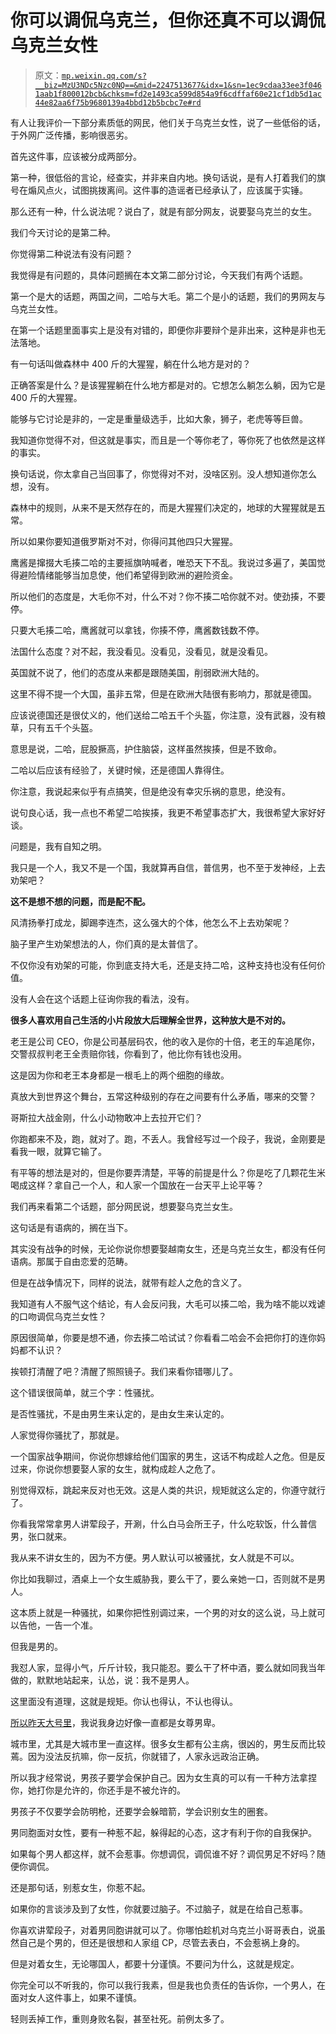 # 你可以调侃乌克兰，但你还真不可以调侃乌克兰女性

> 原文：[`mp.weixin.qq.com/s?__biz=MzU3NDc5Nzc0NQ==&mid=2247513677&idx=1&sn=1ec9cdaa33ee3f0461aab1f800012bcb&chksm=fd2e1493ca599d854a9f6cdffaf60e21cf1db5d1ac44e82aa6f75b9680139a4bbd12b5bcbc7e#rd`](http://mp.weixin.qq.com/s?__biz=MzU3NDc5Nzc0NQ==&mid=2247513677&idx=1&sn=1ec9cdaa33ee3f0461aab1f800012bcb&chksm=fd2e1493ca599d854a9f6cdffaf60e21cf1db5d1ac44e82aa6f75b9680139a4bbd12b5bcbc7e#rd)

有人让我评价一下部分素质低的网民，他们关于乌克兰女性，说了一些低俗的话，于外网广泛传播，影响很恶劣。 

首先这件事，应该被分成两部分。 

第一种，很低俗的言论，经查实，并非来自内地。换句话说，是有人打着我们的旗号在煽风点火，试图挑拨离间。这件事的造谣者已经承认了，应该属于实锤。

那么还有一种，什么说法呢？说白了，就是有部分网友，说要娶乌克兰的女生。

我们今天讨论的是第二种。 

你觉得第二种说法有没有问题？

我觉得是有问题的，具体问题搁在本文第二部分讨论，今天我们有两个话题。

第一个是大的话题，两国之间，二哈与大毛。第二个是小的话题，我们的男网友与乌克兰女性。 

在第一个话题里面事实上是没有对错的，即便你非要辩个是非出来，这种是非也无法落地。 

有一句话叫做森林中 400 斤的大猩猩，躺在什么地方是对的？ 

正确答案是什么？是该猩猩躺在什么地方都是对的。它想怎么躺怎么躺，因为它是 400 斤的大猩猩。

能够与它讨论是非的，一定是重量级选手，比如大象，狮子，老虎等等巨兽。 

我知道你觉得不对，但这就是事实，而且是一个等你老了，等你死了也依然是这样的事实。 

换句话说，你太拿自己当回事了，你觉得对不对，没啥区别。没人想知道你怎么想，没有。

森林中的规则，从来不是天然存在的，而是大猩猩们决定的，地球的大猩猩就是五常。 

所以如果你要知道俄罗斯对不对，你得问其他四只大猩猩。

鹰酱是撺掇大毛揍二哈的主要摇旗呐喊者，唯恐天下不乱。我说过多遍了，美国觉得避险情绪能够当加息使，他们希望得到欧洲的避险资金。

所以他们的态度是，大毛你不对，什么不对？你不揍二哈你就不对。使劲揍，不要停。

只要大毛揍二哈，鹰酱就可以拿钱，你揍不停，鹰酱数钱数不停。 

法国什么态度？对不起，我没看见。没看见，没看见，就是没看见。 

英国就不说了，他们的态度从来都是跟随美国，削弱欧洲大陆的。 

这里不得不提一个大国，虽非五常，但是在欧洲大陆很有影响力，那就是德国。

应该说德国还是很仗义的，他们送给二哈五千个头盔，你注意，没有武器，没有粮草，只有五千个头盔。 

意思是说，二哈，屁股撅高，护住脑袋，这样虽然挨揍，但是不致命。 

二哈以后应该有经验了，关键时候，还是德国人靠得住。 

你注意，我说起来似乎有点搞笑，但是绝没有幸灾乐祸的意思，绝没有。 

说句良心话，我一点也不希望二哈挨揍，我更不希望事态扩大，我很希望大家好好谈。

问题是，我有自知之明。

我只是一个人，我又不是一个国，我就算再自信，普信男，也不至于发神经，上去劝架吧？ 

**这不是想不想的问题，而是配不配。** 

风清扬拳打成龙，脚踢李连杰，这么强大的个体，他怎么不上去劝架呢？

脑子里产生劝架想法的人，你们真的是太普信了。 

不仅你没有劝架的可能，你到底支持大毛，还是支持二哈，这种支持也没有任何价值。 

没有人会在这个话题上征询你我的看法，没有。

**很多人喜欢用自己生活的小片段放大后理解全世界，这种放大是不对的。** 

老王是公司 CEO，你是公司基层码农，他的收入是你的十倍，老王的车追尾你，交警叔叔判老王全责赔你钱，你看到了，他比你有钱也没用。

这是因为你和老王本身都是一根毛上的两个细胞的缘故。 

真放大到世界这个舞台，五常这种级别的存在之间要有什么矛盾，哪来的交警？ 

哥斯拉大战金刚，什么小动物敢冲上去拉开它们？ 

你跑都来不及，跑，就对了。跑，不丢人。我曾经写过一个段子，我说，金刚要是看我一眼，就算它输了。 

有平等的想法是对的，但是你要弄清楚，平等的前提是什么？你是吃了几颗花生米喝成这样？拿自己一个人，和人家一个国放在一台天平上论平等？ 

我们再来看第二个话题，部分网民说，想要娶乌克兰女生。

这句话是有语病的，搁在当下。

其实没有战争的时候，无论你说你想要娶越南女生，还是乌克兰女生，都没有任何语病。那属于自由恋爱的范畴。 

但是在战争情况下，同样的说法，就带有趁人之危的含义了。

我知道有人不服气这个结论，有人会反问我，大毛可以揍二哈，我为啥不能以戏谑的口吻调侃乌克兰女性？

原因很简单，你要是想不通，你去揍二哈试试？你看看二哈会不会把你打的连你妈妈都不认识？

挨顿打清醒了吧？清醒了照照镜子。我们来看你错哪儿了。

这个错误很简单，就三个字：性骚扰。 

是否性骚扰，不是由男生来认定的，是由女生来认定的。

人家觉得你骚扰了，那就是。

一个国家战争期间，你说你想嫁给他们国家的男生，这话不构成趁人之危。但是反过来，你说你想要娶人家的女生，就构成趁人之危了。

别觉得双标，跳起来反对也无效。这是人类的共识，规矩就这么定的，你遵守就行了。

你看我常常拿男人讲荤段子，开涮，什么白马会所王子，什么吃软饭，什么普信男，张口就来。

我从来不讲女生的，因为不方便。男人默认可以被骚扰，女人就是不可以。

你比如我聊过，酒桌上一个女生威胁我，要么干了，要么亲她一口，否则就不是男人。 

这本质上就是一种骚扰，如果你把性别调过来，一个男的对女的这么说，马上就可以告他，一告一个准。 

但我是男的。

我怼人家，显得小气，斤斤计较，我只能忍。要么干了杯中酒，要么就如同我当年做的，默默地站起来，认怂，说：我不是男人。 

这里面没有道理，这就是规矩。你认也得认，不认也得认。

[所以昨天大号里](http://mp.weixin.qq.com/s?__biz=MzU0MjYwNDU2Mw==&mid=2247504291&idx=1&sn=174db7c027b5e19c5946d9b81b454c38&chksm=fb1abddfcc6d34c9431fae614bb75990fdca9bd5bfae71d7ea48c7c19a130f6fc83e0e58cb4f&scene=21#wechat_redirect)，我说我身边好像一直都是女尊男卑。

城市里，尤其是大城市里一直这样。很多女生都有公主病，很凶的，男生反而比较蔫。因为没法反抗嘛，你一反抗，你就错了，人家永远政治正确。 

所以我才经常说，男孩子要学会保护自己。因为女生真的可以有一千种方法拿捏你，她打你是允许的，你还手是不被允许的。

男孩子不仅要学会防明枪，还要学会躲暗箭，学会识别女生的圈套。

男同胞面对女性，要有一种惹不起，躲得起的心态，这才有利于你的自我保护。

如果每个男人都这样，就不会惹事。你想调侃，调侃谁不好？调侃男足不好吗？随便你调侃。 

还是那句话，别惹女生，你惹不起。

如果你的言谈涉及到了女性，你就要过脑子。不过脑子，就是在给自己惹事。 

你喜欢讲荤段子，对着男同胞讲就可以了。你哪怕趁机对乌克兰小哥哥表白，说虽然自己是个男的，但还是很想和人家组 CP，尽管去表白，不会惹祸上身的。

但是对着女生，无论哪国人，都要十分谨慎。不要问为什么，这就是规定。

你完全可以不听我的，你可以我行我素，但是我也负责任的告诉你，一个男人，在面对女人这件事上，如果不谨慎。

轻则丢掉工作，重则身败名裂，甚至社死。前例太多了。